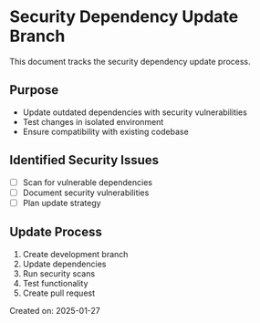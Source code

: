 # Security Dependency Update Branch

This document tracks the security dependency update process.

## Purpose
- Update outdated dependencies with security vulnerabilities
- Test changes in isolated environment
- Ensure compatibility with existing codebase

## Identified Security Issues
- [ ] Scan for vulnerable dependencies
- [ ] Document security vulnerabilities
- [ ] Plan update strategy

## Update Process
1. Create development branch
2. Update dependencies
3. Run security scans
4. Test functionality
5. Create pull request

Created on: 2025-01-27
